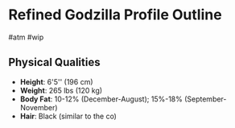 # Refined Godzilla Profile Outline

#atm #wip

## Physical Qualities

- **Height**: 6'5'' (196 cm)
- **Weight**: 265 lbs (120 kg)
- **Body Fat**: 10-12% (December-August); 15%-18% (September-November)
- **Hair**: Black (similar to the co)